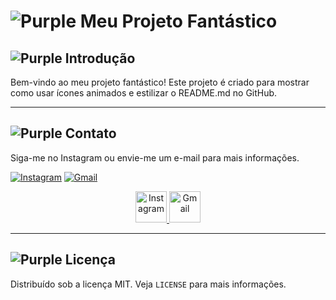 # ![Purple](https://via.placeholder.com/15/800080/800080.png) Meu Projeto Fantástico

## ![Purple](https://via.placeholder.com/15/800080/800080.png) Introdução
Bem-vindo ao meu projeto fantástico! Este projeto é criado para mostrar como usar ícones animados e estilizar o README.md no GitHub.

---

## ![Purple](https://via.placeholder.com/15/800080/800080.png) Contato

Siga-me no Instagram ou envie-me um e-mail para mais informações.

[![Instagram](https://img.shields.io/badge/Instagram-%23E4405F.svg?&style=for-the-badge&logo=instagram&logoColor=white)](https://instagram.com/seu_perfil)
[![Gmail](https://img.shields.io/badge/Gmail-D14836?style=for-the-badge&logo=gmail&logoColor=white)](mailto:seu_email@gmail.com)

<p align="center">
  <a href="https://instagram.com/seu_perfil">
    <img src="https://media.giphy.com/media/QTfX9Ejfra3ZmNxh6B/giphy.gif" alt="Instagram" width="50" height="50"/>
  </a>
  <a href="mailto:seu_email@gmail.com">
    <img src="https://media.giphy.com/media/QTfX9Ejfra3ZmNxh6B/giphy.gif" alt="Gmail" width="50" height="50"/>
  </a>
</p>

---

## ![Purple](https://via.placeholder.com/15/800080/800080.png) Licença
Distribuído sob a licença MIT. Veja `LICENSE` para mais informações.



